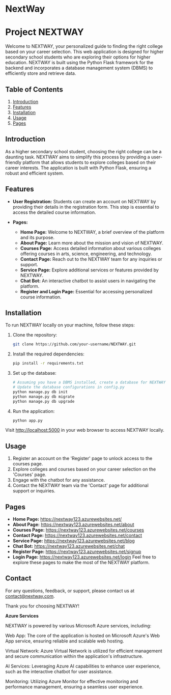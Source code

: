 # NextWay
# Project NEXTWAY

Welcome to NEXTWAY, your personalized guide to finding the right college based on your career selection. This web application is designed for higher secondary school students who are exploring their options for higher education. NEXTWAY is built using the Python Flask framework for the backend and incorporates a database management system (DBMS) to efficiently store and retrieve data.

## Table of Contents

1. [Introduction](#introduction)
2. [Features](#features)
3. [Installation](#installation)
4. [Usage](#usage)
5. [Pages](#pages)


## Introduction

As a higher secondary school student, choosing the right college can be a daunting task. NEXTWAY aims to simplify this process by providing a user-friendly platform that allows students to explore colleges based on their career interests. The application is built with Python Flask, ensuring a robust and efficient system.

## Features

- **User Registration:** Students can create an account on NEXTWAY by providing their details in the registration form. This step is essential to access the detailed course information.

- **Pages:**
  - **Home Page:** Welcome to NEXTWAY, a brief overview of the platform and its purpose.
  - **About Page:** Learn more about the mission and vision of NEXTWAY.
  - **Courses Page:** Access detailed information about various colleges offering courses in arts, science, engineering, and technology.
  - **Contact Page:** Reach out to the NEXTWAY team for any inquiries or support.
  - **Service Page:** Explore additional services or features provided by NEXTWAY.
  - **Chat Bot:** An interactive chatbot to assist users in navigating the platform.
  - **Register and Login Page:** Essential for accessing personalized course information.

## Installation

To run NEXTWAY locally on your machine, follow these steps:

1. Clone the repository:

   ```bash
   git clone https://github.com/your-username/NEXTWAY.git
   ```

2. Install the required dependencies:

   ```bash
   pip install -r requirements.txt
   ```

3. Set up the database:

   ```bash
   # Assuming you have a DBMS installed, create a database for NEXTWAY
   # Update the database configurations in config.py
   python manage.py db init
   python manage.py db migrate
   python manage.py db upgrade
   ```

4. Run the application:

   ```bash
   python app.py
   ```

Visit [http://localhost:5000](http://localhost:5000) in your web browser to access NEXTWAY locally.

## Usage

1. Register an account on the 'Register' page to unlock access to the courses page.
2. Explore colleges and courses based on your career selection on the 'Courses' page.
3. Engage with the chatbot for any assistance.
4. Contact the NEXTWAY team via the 'Contact' page for additional support or inquiries.

## Pages

- **Home Page:** https://nextway123.azurewebsites.net/
- **About Page:** https://nextway123.azurewebsites.net/about
- **Courses Page:** https://nextway123.azurewebsites.net/courses
- **Contact Page:** https://nextway123.azurewebsites.net/contact
- **Service Page:** https://nextway123.azurewebsites.net/blog
- **Chat Bot:** https://nextway123.azurewebsites.net/chat
- **Register Page:** https://nextway123.azurewebsites.net/signup
- **Login Page:** https://nextway123.azurewebsites.net/login
Feel free to explore these pages to make the most of the NEXTWAY platform.

## Contact

For any questions, feedback, or support, please contact us at [contact@nextway.com](mailto:contact@nextway.com).

Thank you for choosing NEXTWAY!

**Azure Services**

NEXTWAY is powered by various Microsoft Azure services, including:

Web App: The core of the application is hosted on Microsoft Azure's Web App service, ensuring reliable and scalable web hosting.

Virtual Network: Azure Virtual Network is utilized for efficient management and secure communication within the application's infrastructure.

AI Services: Leveraging Azure AI capabilities to enhance user experience, such as the interactive chatbot for user assistance.

Monitoring: Utilizing Azure Monitor for effective monitoring and performance management, ensuring a seamless user experience.




